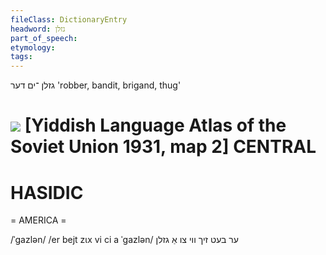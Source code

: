 ```yaml
---
fileClass: DictionaryEntry
headword: גזלן
part_of_speech: 
etymology: 
tags: 
---
```

גזלן
־ים
דער
'robber, bandit, brigand, thug'

![](https://ia601509.us.archive.org/29/items/shprakhatlas/ShprakhatlasKarte2-Optimized.jpg)
[Yiddish Language Atlas of the Soviet Union 1931, map 2] 
CENTRAL
========

HASIDIC
=======
= AMERICA = 

/ˈgazlən/
/er bejt zɩx vi ci a ˈgazlən/ ער בעט זיך ווי צו אַ גזלן